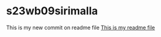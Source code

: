 # s23wb09sirimalla
This is my new commit on readme file
[This is my readme file](https://s23wb09sirimalla.onrender.com)
